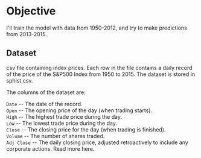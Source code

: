 # Objective 

I'll train the model with data from 1950-2012, and try to make predictions from 2013-2015.

## Dataset

csv file containing index prices. Each row in the file contains a daily record of the price of the S&P500 Index from 1950 to 2015. The dataset is stored in sphist.csv.

The columns of the dataset are:

`Date` -- The date of the record.  
`Open` -- The opening price of the day (when trading starts).  
`High` -- The highest trade price during the day.  
`Low` -- The lowest trade price during the day.  
`Close` -- The closing price for the day (when trading is finished).  
`Volume` -- The number of shares traded.  
`Adj Close` -- The daily closing price, adjusted retroactively to include any corporate actions. Read more here.  

